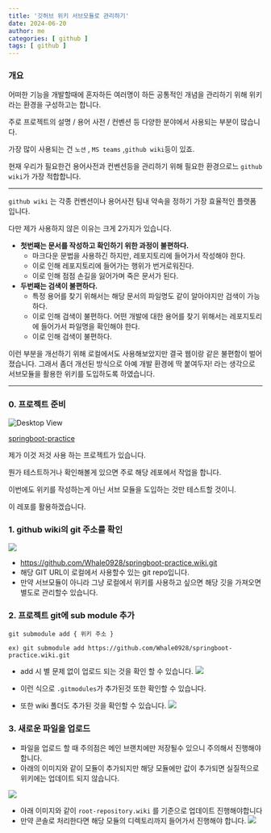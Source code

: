 ```yaml
---
title: '깃허브 위키 서브모듈로 관리하기'
date: 2024-06-20
author: me
categories: [ github ]
tags: [ github ]
---
```


### 개요

어떠한 기능을 개발할때에 혼자하든 여러명이 하든 공통적인 개념을 관리하기 위해 위키라는 환경을 구성하고는 합니다.

주로 프로젝트의 설명 / 용어 사전 / 컨벤션 등 다양한 분야에서 사용되는 부분이 많습니다.

가장 많이 사용되는 건 `노션` , `MS teams` ,`github wiki`등이 있죠.

현재 우리가 필요한건 용어사전과 컨벤션등을 관리하기 위해 필요한 환경으로느 `github wiki`가 가장 적합합니다.

---


`github wiki` 는 각종 컨벤션이나 용어사전 팀내 약속을 정하기 가장 효율적인 플랫폼입니다.

다만 제가 사용하지 않은 이유는 크게 2가지가 있습니다.

- **첫번째는 문서를 작성하고 확인하기 위한 과정이 불편하다.**
  - 마크다운 문법을 사용하긴 하지만, 레포지토리에 들어가서 작성해야 한다.
  - 이로 인해 레포지토리에 들어가는 행위가 번거로워진다.
  - 이로 인해 점점 손길을 잃어가며 죽은 문서가 된다.
- **두번째는 검색이 불편하다.**
  - 특정 용어를 찾기 위해서는 해당 문서의 파일명도 같이 알아야지만 검색이 가능하다.
  - 이로 인해 검색이 불편하다. 어떤 개발에 대한 용어를 찾기 위해서는 레포지토리에 들어가서 파일명을 확인해야 한다.
  - 이로 인해 검색이 불편하다.

이런 부분을 개선하기 위해 로컬에서도 사용해보았지만 결국 웹이랑 같은 불편함이 벌어졌습니다.
그래서 좀더 개선된 방식으로 아예 개발 환경에 딱 붙여두자! 라는 생각으로 서브모듈을 활용한 위키를 도입하도록 하였습니다.

----

### 0. 프로젝트 준비

![Desktop View](https://i.imgur.com/6ETUcn6.png)

[springboot-practice](https://github.com/Whale0928/springboot-practice)

제가 이것 저것 사용 하는 프로젝트가 있습니다.

뭔가 테스트하거나 확인해볼게 있으면 주로 해당 레포에서 작업을 합니다.

이번에도 위키를 작성하는게 아닌 서브 모듈을 도입하는 것만 테스트할 것이니.

이 레포를 활용하겠습니다.

### 1. github wiki의 git 주소를 확인

![](https://i.imgur.com/FVzp9Tl.png)

- https://github.com/Whale0928/springboot-practice.wiki.git
- 해당 GIT URL이 로컬에서 사용할수 있는 git repo입니다.
- 만약 서브모듈이 아니라 그냥 로컬에서 위키를 사용하고 싶으면 해당 깃을 가져오면 별도로 관리할수 있습니다.

### 2. 프로젝트 git에 sub module 추가

```
git submodule add { 위키 주소 }

ex) git submodule add https://github.com/Whale0928/springboot-practice.wiki.git
```

- add 시 별 문제 없이 업로드 되는 것을 확인 할 수 있습니다.
  ![](https://i.imgur.com/4a5q5Ae.png)

- 이런 식으로 `.gitmodules`가 추가된것 또한 확인할 수 있습니다.
- 또한 wiki 폴더도 추가된 것을 확인할 수 있습니다.
  ![](https://i.imgur.com/CtZjPMJ.png)

### 3. 새로운 파일을 업로드

- 파일을 업로드 할 때 주의점은 메인 브랜치에만 저장될수 있으니 주의해서 진행해야합니다.
- 아래의 이미지와 같이 모듈이 추가되지만 해당 모듈에만 값이 추가되면 실질적으로 위키에는 업데이트 되지 않습니다.

![](https://i.imgur.com/Bu4m3gJ.png)

- 아래 이미지와 같이 `root-repository.wiki` 를 기준으로 업데이트 진행해야합니다
- 만약 콘솔로 처리한다면 해당 모듈의 디렉토리까지 들어가서 진행해야 합니다.
  ![](https://i.imgur.com/q9muksw.png)
